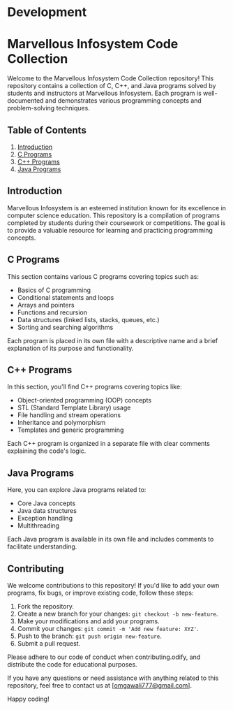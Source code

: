 # Development

# Marvellous Infosystem Code Collection

Welcome to the Marvellous Infosystem Code Collection repository! This repository contains a collection of C, C++, and Java programs solved by students and instructors at Marvellous Infosystem. Each program is well-documented and demonstrates various programming concepts and problem-solving techniques.

## Table of Contents

1. [Introduction](#introduction)
2. [C Programs](#c-programs)
3. [C++ Programs](#c++-programs)
4. [Java Programs](#java-programs)

## Introduction

Marvellous Infosystem is an esteemed institution known for its excellence in computer science education. This repository is a compilation of programs completed by students during their coursework or competitions. The goal is to provide a valuable resource for learning and practicing programming concepts.

## C Programs

This section contains various C programs covering topics such as:

- Basics of C programming
- Conditional statements and loops
- Arrays and pointers
- Functions and recursion
- Data structures (linked lists, stacks, queues, etc.)
- Sorting and searching algorithms

Each program is placed in its own file with a descriptive name and a brief explanation of its purpose and functionality.

## C++ Programs

In this section, you'll find C++ programs covering topics like:

- Object-oriented programming (OOP) concepts
- STL (Standard Template Library) usage
- File handling and stream operations
- Inheritance and polymorphism
- Templates and generic programming

Each C++ program is organized in a separate file with clear comments explaining the code's logic.

## Java Programs

Here, you can explore Java programs related to:

- Core Java concepts
- Java data structures
- Exception handling
- Multithreading 

Each Java program is available in its own file and includes comments to facilitate understanding.

## Contributing

We welcome contributions to this repository! If you'd like to add your own programs, fix bugs, or improve existing code, follow these steps:

1. Fork the repository.
2. Create a new branch for your changes: `git checkout -b new-feature`.
3. Make your modifications and add your programs.
4. Commit your changes: `git commit -m 'Add new feature: XYZ'`.
5. Push to the branch: `git push origin new-feature`.
6. Submit a pull request.

Please adhere to our code of conduct when contributing.odify, and distribute the code for educational purposes.

If you have any questions or need assistance with anything related to this repository, feel free to contact us at [omgawali777@gmail.com].

Happy coding!
